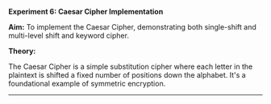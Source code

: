 **Experiment 6: Caesar Cipher Implementation**

**Aim:** To implement the Caesar Cipher, demonstrating both single-shift and multi-level shift and keyword cipher.

**Theory:**

The Caesar Cipher is a simple substitution cipher where each letter in the plaintext is shifted a fixed number of positions down the alphabet. It's a foundational example of symmetric encryption.

* **